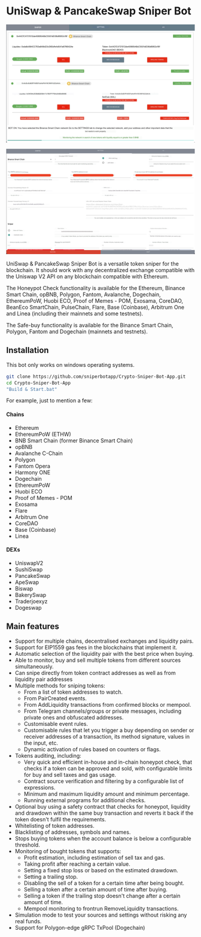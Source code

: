 # UniSwap & PancakeSwap Sniper Bot

![alt text](https://github.com/sniperbotapp/Crypto-Sniper-Bot-App/blob/main/assets/images/1.png?raw=true)

![alt text](https://github.com/sniperbotapp/Crypto-Sniper-Bot-App/blob/main/assets/images/2.png?raw=true)


UniSwap & PancakeSwap Sniper Bot is a versatile token sniper for the blockchain. It should work with any decentralized exchange compatible with the Uniswap V2 API on any blockchain compatible with Ethereum. 

The Honeypot Check functionality is available for the Ethereum, Binance Smart Chain, opBNB, Polygon, Fantom, Avalanche, Dogechain, EthereumPoW, Huobi ECO, Proof of Memes - POM, Exosama, CoreDAO, BeanEco SmartChain, PulseChain, Flare, Base 
(Coinbase), Arbitrum One and Linea (including their mainnets and some testnets).

The Safe-buy functionality is available for the Binance Smart Chain, Polygon, Fantom and Dogechain (mainnets and testnets).



## Installation
This bot only works on windows operating systems.
```sh
git clone https://github.com/sniperbotapp/Crypto-Sniper-Bot-App.git
cd Crypto-Sniper-Bot-App
"Build & Start.bat"
```


For example, just to mention a few:

#### Chains
- Ethereum
- EthereumPoW (ETHW)
- BNB Smart Chain (former Binance Smart Chain)
- opBNB
- Avalanche C-Chain
- Polygon
- Fantom Opera
- Harmony ONE
- Dogechain
- EthereumPoW
- Huobi ECO
- Proof of Memes - POM
- Exosama
- Flare
- Arbitrum One
- CoreDAO
- Base (Coinbase)
- Linea

#### DEXs
- UniswapV2
- SushiSwap
- PancakeSwap
- ApeSwap
- Biswap
- BakerySwap
- Traderjoexyz
- Dogeswap


## Main features

- Support for multiple chains, decentralised exchanges and liquidity pairs.
- Support for EIP1559 gas fees in the blockchains that implement it.
- Automatic selection of the liquidity pair with the best price when buying.
- Able to monitor, buy and sell multiple tokens from different sources simultaneously.
- Can snipe directly from token contract addresses as well as from liquidity pair addresses
- Multiple methods for sniping tokens:
	- From a list of token addresses to watch.
	- From PairCreated events.
	- From AddLiquidity transactions from confirmed blocks or mempool.
	- From Telegram channels/groups or private messages, including private ones and obfuscated addresses.
	- Customisable event rules.
	- Customisable rules that let you trigger a buy depending on sender or receiver addresses of a transaction, its method signature, values in the input, etc.
	- Dynamic activation of rules based on counters or flags.
- Tokens auditing, including:
	- Very quick and efficient in-house and in-chain honeypot check, that checks if a token can be approved and sold, with configurable limits for buy and sell taxes and gas usage.
	- Contract source verification and filtering by a configurable list of expressions.
	- Minimum and maximum liquidity amount and minimum percentage.
	- Running external programs for additional checks.
- Optional buy using a safety contract that checks for honeypot, liquidity and drawdown within the same buy transaction and reverts it back if the token doesn't fulfil the requirements.
- Whitelisting of token addresses.
- Blacklisting of addresses, symbols and names.
- Stops buying tokens when the account balance is below a configurable threshold.
- Monitoring of bought tokens that supports:
	- Profit estimation, including estimation of sell tax and gas.
	- Taking profit after reaching a certain value.
	- Setting a fixed stop loss or based on the estimated drawdown.
	- Setting a trailing stop.
	- Disabling the sell of a token for a certain time after being bought.
	- Selling a token after a certain amount of time after buying.
	- Selling a token if the trailing stop doesn't change after a certain amount of time.
	- Mempool monitoring to frontrun RemoveLiquidity transactions.
- Simulation mode to test your sources and settings without risking any real funds.
- Support for Polygon-edge gRPC TxPool (Dogechain)
